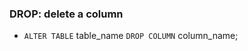 ### **DROP**: delete a column
* `ALTER TABLE` table_name `DROP COLUMN` column_name;

<a name="create"></a>